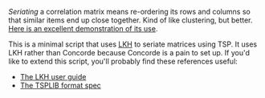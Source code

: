*Seriating* a correlation matrix means re-ordering its rows and columns so that similar items end up close together. Kind of like clustering, but better. [Here is an excellent demonstration of its use](http://nicolas.kruchten.com/content/2018/02/seriation/). 

This is a minimal script that uses [LKH](http://www.akira.ruc.dk/~keld/research/LKH/) to seriate matrices using TSP. It uses LKH rather than Concorde because Concorde is a pain to set up. If you'd like to extend this script, you'll probably find these references useful:
 
  - [The LKH user guide](http://www.akira.ruc.dk/~keld/research/LKH/LKH-2.0/DOC/LKH-2.0_USER_GUIDE.pdf)
 - [The TSPLIB format spec](http://comopt.ifi.uni-heidelberg.de/software/TSPLIB95/tsp95.pdf)